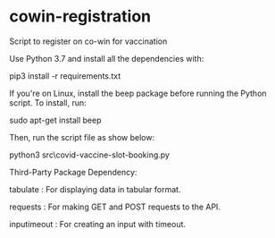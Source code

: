# cowin-registration

Script to register on co-win for vaccination

Use Python 3.7 and install all the dependencies with:

pip3 install -r requirements.txt

If you're on Linux, install the beep package before running the Python script. To install, run:

sudo apt-get install beep

Then, run the script file as show below:

python3 src\covid-vaccine-slot-booking.py

Third-Party Package Dependency:

tabulate : For displaying data in tabular format.

requests : For making GET and POST requests to the API.

inputimeout : For creating an input with timeout.
